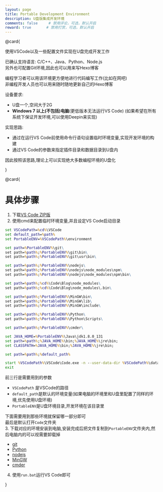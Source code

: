 ```yaml
---
layout: page
title: Portable Development Environment
description: U盘版集成开发环境
comments: false     # 禁用评论，可选，默认开启
reward: true       # 禁用打赏，可选，默认开启
---
```


@card{

使用VSCode以及一些配置文件实现在U盘完成开发工作  

已确认支持语言: <span class="label label-sky">C/C++</span>、<span class="label label-red">Java</span>、<span class="label label-blue">Python</span>、<span class="label label-green">Node.js</span>  
另外也可配置<span class="label label-orange">Git</span>环境,因此也可以用来写Hexo博客  

编程学习者可以用该环境更方便地进行代码编写工作(比如在网吧)  
非编程开发人员也可以用来随时随地更新自己的Hexo博客   

设备要求:
 - U盘一个,空间大于2G
 - **Windows 7 以上(不包括)电脑**(更低版本无法运行VS Code)
(如果希望在所有系统下保证开发环境,可以使用Deepin来实现)  

实现思路:
 - 通过在运行VS Code前使用命令行语句设置临时环境变量,实现开发环境的构建
 - 通过VS Code的参数来指定插件目录和数据目录到U盘内  

因此按照该思路,理论上可以实现绝大多数编程环境的U盘化  

}

@card{

# 具体步骤
1. 下载[VS Code ZIP版](https://code.visualstudio.com/docs/?dv=winzip)  
2. 使用cmd来配置临时环境变量,并且设定VS Code启动目录
```cmd
set VSCodePath=%cd%\VSCode
set default_path=%path%
set PortableENV=%VSCodePath%\environment

set path=%PortableENV%\git\
set path=%path%;%PortableENV%\git\bin\
set path=%path%;%PortableENV%\git\usr\bin\

set path=%path%;%PortableENV%\nodejs\
set path=%path%;%PortableENV%\nodejs\node_modules\npm\
set path=%path%;%PortableENV%\nodejs\node_modules\npm\bin\

set path=%path%;%cd%\Code\Blog\node_modules\
set path=%path%;%cd%\Code\Blog\node_modules\.bin\

set path=%path%;%PortableENV%\MinGW\bin\
set path=%path%;%PortableENV%\MinGW\lib\
set path=%path%;%PortableENV%\MinGW\include\

set path=%path%;%PortableENV%\Python\
set path=%path%;%PortableENV%\Python\Scripts\

set path=%path%;%PortableENV%\cmder\

set JAVA_HOME=%PortableENV%\Java\jdk1.8.0_131
set path=%path%;%JAVA_HOME%\bin;%JAVA_HOME%\jre\bin;
set CLASSPATH=%JAVA_HOME%\bin;%JAVA_HOME%\jre\bin;

set path=%path%;%default_path%

start %VSCodePath%\VSCode\Code.exe -n --user-data-dir %VSCodePath%\data --extensions-dir %VSCodePath%\extension  ./Code
exit  
```
  前三行是需要用到的参数
  - `VSCodePath` 是VSCode的路径  
  - `default_path`是默认的环境变量(如果电脑的环境里和U盘里配置了同样的环境,优先使用U盘环境)  
  - `PortableENV`是U盘环境目录,开发环境在该目录里

  下面需要用到那些环境就保留哪一部分即可  
  最后是默认打开`Code`文件夹  
3. 下载对应的环境安装到电脑,安装完成后把文件复制到`PortableENV`文件夹内,然后电脑内的可以视需要卸载掉  
  - [git](https://github.com/git-for-windows/git/releases)
  - [Python](https://www.python.org/downloads/)
  - [nodejs](https://nodejs.org/en/download/current/)
  - [MinGW](https://sourceforge.net/projects/mingw/files/)
  - [cmder](https://github.com/cmderdev/cmder/releases/)

4. 使用`run.bat`运行VS Code即可

}